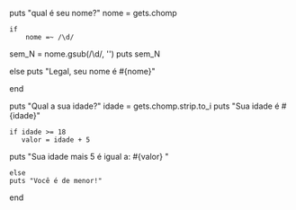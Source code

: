 puts "qual é seu nome?"
nome = gets.chomp


    if  
        nome =~ /\d/
   sem_N = nome.gsub(/\d/, '')
    puts sem_N
   
    
else
      puts "Legal, seu nome é #{nome}"
    
end

    

puts "Qual a sua idade?"
idade = gets.chomp.strip.to_i
puts "Sua idade é #{idade}"

        



    if idade >= 18
       valor = idade + 5
 puts "Sua idade mais 5 é igual a: #{valor} " 

    else
    puts "Você é de menor!"
end
